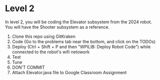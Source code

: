 # Level 2
In level 2, you will be coding the Elevator subsystem from the 2024 robot. You will have the Shooter subsystem as a reference.
1. Clone this repo using GitKraken
2. Code (Go to the problems tab near the bottom, and click on the TODOs)
3. Deploy (Ctrl + Shift + P and then "WPILIB: Deploy Robot Code") while connected to the robot's wifi netowork
4. Test
5. Tune
6. DON'T COMMIT
7. Attach Elevator.java file to Google Classroom Assignment
